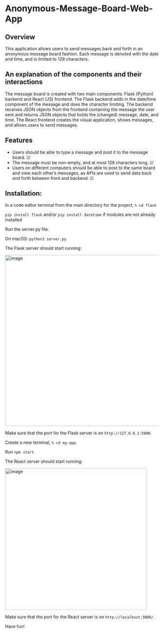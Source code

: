 # Anonymous-Message-Board-Web-App
 
## Overview

This application allows users to send messages back and forth in an anonymous message board fashion.
Each message is denoted with the date and time, and is limited to 128 characters.


## An explanation of the components and their interactions

The message board is created with two main components: Flask (Python) backend and React (JS) frontend.
The Flask backend adds in the date/time component of the message and does the character limiting. The backend receives JSON objects from the frontend containing the message the user sent and returns JSON objects that holds the (changed) message, date, and time.
The React frontend creates the visual application, shows messages, and allows users to send messages.



## Features
- Users should be able to type a message and post it to the message board. &#x2611;
- The message must be non-empty, and at most 128 characters long. &#x2611;
- Users on different computers should be able to post to the same board and view each other’s messages, as APIs are used to send data back and forth between front and backend. &#x2611;


## Installation:

In a code editor terminal from the main directory for the project, `% cd flask`

`pip install flask` and/or `pip install datetime` if modules are not already installed

Run the server.py file.

On macOS: `python3 server.py`

The Flask server should start running:

<img width="560" alt="image" src="https://github.com/apric0ts/Anonymous-Message-Board/assets/69058754/5a4045fe-e9d3-4638-8a6c-27d4d02dca9f">

Make sure that the port for the Flask server is on `http://127.0.0.1:5000`.


Create a new terminal, `% cd my-app`.

Run `npm start`.

The React server should start running:

<img width="464" alt="image" src="https://github.com/apric0ts/Anonymous-Message-Board/assets/69058754/523a8f4f-5f27-47cf-a6c4-f2bcefa3928d">

Make sure that the port for the React server is on `http://localhost:3000/`.

Have fun!



